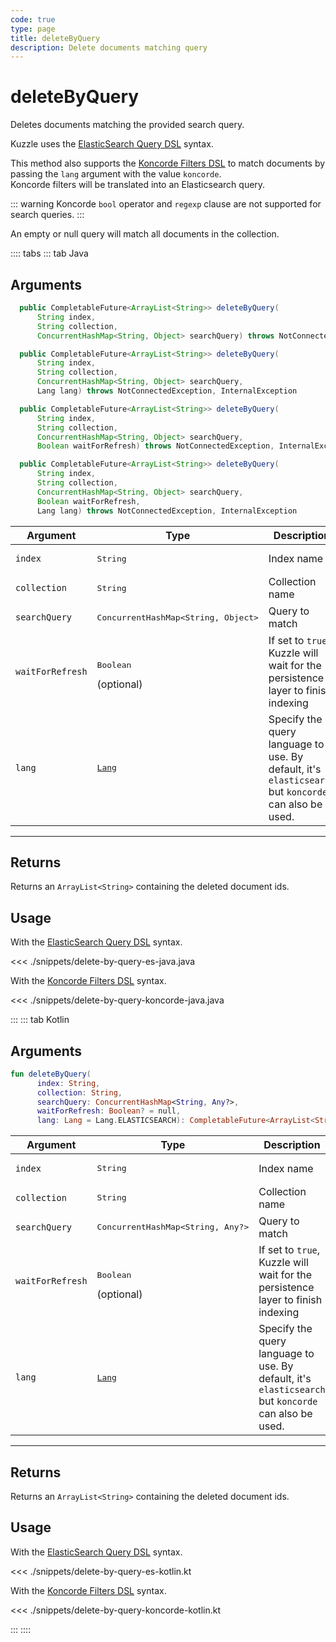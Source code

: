 ```yaml
---
code: true
type: page
title: deleteByQuery
description: Delete documents matching query
---
```


# deleteByQuery

Deletes documents matching the provided search query.

Kuzzle uses the [ElasticSearch Query DSL](https://www.elastic.co/guide/en/elasticsearch/reference/7.4/query-dsl.html) syntax.

<SinceBadge version="change-me"/>

This method also supports the [Koncorde Filters DSL](/core/2/api/koncorde-filters-syntax) to match documents by passing the `lang` argument with the value `koncorde`.  
Koncorde filters will be translated into an Elasticsearch query.  

::: warning
Koncorde `bool` operator and `regexp` clause are not supported for search queries.
:::

An empty or null query will match all documents in the collection.

:::: tabs
::: tab Java

## Arguments

```java
  public CompletableFuture<ArrayList<String>> deleteByQuery(
      String index,
      String collection,
      ConcurrentHashMap<String, Object> searchQuery) throws NotConnectedException, InternalException

  public CompletableFuture<ArrayList<String>> deleteByQuery(
      String index,
      String collection,
      ConcurrentHashMap<String, Object> searchQuery,
      Lang lang) throws NotConnectedException, InternalException

  public CompletableFuture<ArrayList<String>> deleteByQuery(
      String index,
      String collection,
      ConcurrentHashMap<String, Object> searchQuery,
      Boolean waitForRefresh) throws NotConnectedException, InternalException

  public CompletableFuture<ArrayList<String>> deleteByQuery(
      String index,
      String collection,
      ConcurrentHashMap<String, Object> searchQuery,
      Boolean waitForRefresh,
      Lang lang) throws NotConnectedException, InternalException
```

| Argument           | Type                                         | Description     |
| ------------------ | -------------------------------------------- | --------------- |
| `index`            | <pre>String</pre>                            | Index name      |
| `collection`       | <pre>String</pre>                            | Collection name |
| `searchQuery`      | <pre>ConcurrentHashMap<String, Object></pre> | Query to match  |
| `waitForRefresh`   | <pre>Boolean</pre> (optional)                | If set to `true`, Kuzzle will wait for the persistence layer to finish indexing |
| `lang`     | <pre>[Lang](/sdk/jvm/1/core-classes/lang)</pre>               | Specify the query language to use. By default, it's `elasticsearch` but `koncorde` can also be used. <SinceBadge version="change-me"/> |

---

## Returns

Returns an `ArrayList<String>` containing the deleted document ids.

## Usage

With the [ElasticSearch Query DSL](https://www.elastic.co/guide/en/elasticsearch/reference/7.4/query-dsl.html) syntax.

<<< ./snippets/delete-by-query-es-java.java

With the [Koncorde Filters DSL](/core/2/api/koncorde-filters-syntax) syntax.


<<< ./snippets/delete-by-query-koncorde-java.java

:::
::: tab Kotlin

## Arguments

```kotlin
fun deleteByQuery(
      index: String,
      collection: String,
      searchQuery: ConcurrentHashMap<String, Any?>,
      waitForRefresh: Boolean? = null,
      lang: Lang = Lang.ELASTICSEARCH): CompletableFuture<ArrayList<String>>
```

| Argument           | Type                                         | Description     |
| ------------------ | -------------------------------------------- | --------------- |
| `index`            | <pre>String</pre>                            | Index name      |
| `collection`       | <pre>String</pre>                            | Collection name |
| `searchQuery`      | <pre>ConcurrentHashMap<String, Any?></pre> | Query to match  |
| `waitForRefresh`   | <pre>Boolean</pre> (optional)                | If set to `true`, Kuzzle will wait for the persistence layer to finish indexing |
| `lang`     | <pre>[Lang](/sdk/jvm/1/core-classes/lang)</pre>               | Specify the query language to use. By default, it's `elasticsearch` but `koncorde` can also be used. <SinceBadge version="change-me"/> |

---

## Returns

Returns an `ArrayList<String>` containing the deleted document ids.

## Usage

With the [ElasticSearch Query DSL](https://www.elastic.co/guide/en/elasticsearch/reference/7.4/query-dsl.html) syntax.

<<< ./snippets/delete-by-query-es-kotlin.kt

With the [Koncorde Filters DSL](/core/2/api/koncorde-filters-syntax) syntax.


<<< ./snippets/delete-by-query-koncorde-kotlin.kt

:::
::::